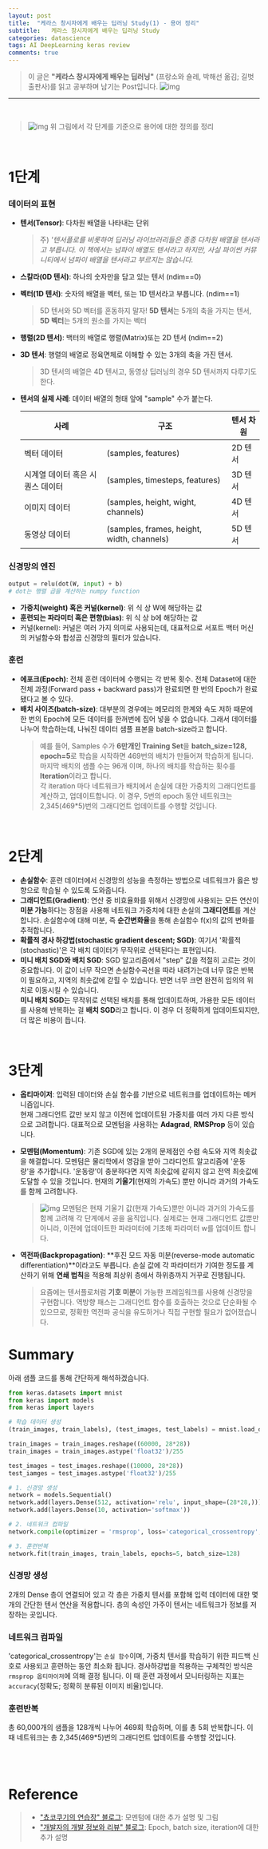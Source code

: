 ```yaml
---
layout: post
title:  "케라스 창시자에게 배우는 딥러닝 Study(1) - 용어 정리"
subtitle:   케라스 창시자에게 배우는 딥러닝 Study
categories: datascience
tags: AI DeepLearning keras review 
comments: true
---
```



<!-- # 목차
1. [Reference](#reference)

<br> -->

> 이 글은 **"케라스 창시자에게 배우는 딥러닝"** (프랑소와 숄레, 박해선 옮김; 길벗출판사)를 읽고 공부하며 남기는 Post입니다.
![img](https://drive.google.com/uc?id=1knT2Fs7LfbZ7iLrAzSK2wvNpcDV4zb5D)

---

<br>


> ![img](https://drive.google.com/uc?id=11nNrXW-B-BXBGc5hZtaT0K2DEo-3r14A)
> 위 그림에서 각 단계를 기준으로 용어에 대한 정의를 정리

<br>

# 1단계

### 데이터의 표현
- **텐서(Tensor)**: 다차원 배열을 나타내는 단위
    > 주) *'텐서플로를 비롯하여 딥러닝 라이브러리들은 종종 다차원 배열을 텐서라고 부릅니다. 이 책에서는 넘파이 배열도 텐서라고 하지만, 사실 파이썬 커뮤니티에서 넘파이 배열을 텐서라고 부르지는 않습니다.*
- **스칼라(0D 텐서)**: 하나의 숫자만을 담고 있는 텐서 (ndim==0)
- **벡터(1D 텐서)**: 숫자의 배열을 벡터, 또는 1D 텐서라고 부릅니다. (ndim==1)
    > 5D 텐서와 5D 벡터를 혼동하지 말자! **5D 텐서**는 5개의 축을 가지는 텐서, **5D 벡터**는 5개의 원소를 가지는 벡터
- **행렬(2D 텐서)**: 백터의 배열로 행렬(Matrix)또는 2D 텐서 (ndim==2)
- **3D 텐서**: 행렬의 배열로 정육면체로 이해할 수 있는 3개의 축을 가진 텐서.
    > 3D 텐서의 배열은 4D 텐서고, 동영상 딥러닝의 경우 5D 텐서까지 다루기도 한다. 

- **텐서의 실제 사례**: 데이터 배열의 형태 앞에 "sample" 수가 붙는다.

    |사례|구조|텐서 차원|
    |---|---|---|
    |벡터 데이터|(samples, features)|2D 텐서|
    |시계열 데이터 혹은 시퀀스 데이터|(samples, timesteps, features)|3D 텐서|
    |이미지 데이터|(samples, height, wight, channels)|4D 텐서|
    |동영상 데이터|(samples, frames, height, width, channels)|5D 텐서|

### 신경망의 엔진
```python
output = relu(dot(W, input) + b)
# dot는 행렬 곱을 계산하는 numpy function
```

- **가중치(weight) 혹은 커널(kernel)**: 위 식 상 W에 해당하는 값 
- **훈련되는 파라미터 혹은 편향(bias)**: 위 식 상 b에 해당하는 값 
- 커널(kernel): 커널은 여러 가지 의미로 사용되는데, 대표적으로 서포트 백터 머신의 커널함수와 합성곱 신경망의 필터가 있습니다. 

### 훈련
- **에포크(Epoch)**: 전체 훈련 데이터에 수행되는 각 반복 횟수. 전체 Dataset에 대한 전체 과정(Forward pass + backward pass)가 완료되면 한 번의 Epoch가 완료됐다고 볼 수 있다.
- **배치 사이즈(batch-size)**: 대부분의 경우에는 메모리의 한계와 속도 저하 때문에 한 번의 Epoch에 모든 데이터를 한꺼번에 집어 넣을 수 없습니다. 그래서 데이터를 나누어 학습하는데, 나눠진 데이터 샘플 표본을 batch-size라고 합니다.
    > 예를 들어, Samples 수가 **6만개인 Training Set**을 **batch_size=128, epoch=5**로 학습을 시작하면 469번의 배치가 만들어져 학습하게 됩니다. 마지막 배치의 샘플 수는 96개 이며, 하나의 배치를 학습하는 횟수를 **Iteration**이라고 합니다. <br> 각 iteration 마다 네트워크가 배치에서 손실에 대한 가중치의 그래디언트를 계산하고, 업데이트합니다. 이 경우, 5번의 epoch 동안 네트워크는 2,345(469*5)번의 그래디언트 업데이트를 수행할 것입니다.

<br>

# 2단계
- **손실함수**: 훈련 데이터에서 신경망의 성능을 측정하는 방법으로 네트워크가 옳은 방향으로 학습될 수 있도록 도와줍니다.
- **그래디언트(Gradient)**: 연산 중 비효율화를 위해서 신경망에 사용되는 모든 연산이 **미분 가능**하다는 장점을 사용해 네트워크 가중치에 대한 손실의 **그래디언트**를 계산합니다. 손실함수에 대해 미분, 즉 **순간변화율**을 통해 손실함수 f(x)의 값의 변화를 추적합니다.
- **확률적 경사 하강법(stochastic gradient descent; SGD)**: 여기서 '확률적(stochastic)'은 각 배치 데이터가 무작위로 선택된다는 표현입니다. 
- **미니 배치 SGD와 배치 SGD**: SGD 알고리즘에서 "step" 값을 적절히 고르는 것이 중요합니다. 이 값이 너무 작으면 손실함수곡선을 따라 내려가는데 너무 많은 반복이 필요하고, 지역의 최솟값에 갇힐 수 있습니다. 반면 너무 크면 완전히 임의의 위치로 이동시킬 수 있습니다. <br> **미니 배치 SGD**는 무작위로 선택된 배치를 통해 업데이트하며, 가용한 모든 데이터를 사용해 반복하는 걸 **배치 SGD**라고 합니다. 이 경우 더 정확하게 업데이트되지만, 더 많은 비용이 듭니다.


<br>

# 3단계
- **옵티마이저**: 입력된 데이터와 손실 함수를 기반으로 네트워크를 업데이트하는 메커니즘입니다. <br> 현재 그래디언트 값만 보지 않고 이전에 업데이트된 가중치를 여러 가지 다른 방식으로 고려합니다. 대표적으로 모멘텀을 사용하는 **Adagrad**, **RMSProp** 등이 있습니다.
- **모멘텀(Momentum)**: 기존 SGD에 있는 2개의 문제점인 수렴 속도와 지역 최솟값을 해결합니다. 모멘텀은 물리학에서 영감을 받아 그라디언트 알고리즘에 '운동량'을 추가합니다. '운동량'이 충분하다면 지역 최솟값에 같히지 않고 전역 최솟값에 도달할 수 있을 것입니다. 현재의 **기울기**(현재의 가속도) 뿐만 아니라 과거의 가속도를 함께 고려합니다. 
    > ![img](https://drive.google.com/uc?id=1v8r8lXqTJ921wKwYh8wO4rdO20pDXJki)
    > 모멘텀은 현재 기울기 값(현재 가속도)뿐만 아니라 과거의 가속도를 함께 고려해 각 단계에서 공을 움직입니다. 실제로는 현재 그래디언트 값뿐만 아니라, 이전에 업데이트한 파라미터에 기초해 파라미터 w를 업데이트 합니다.
    
- **역전파(Backpropagation)**: **후진 모드 자동 미분(reverse-mode automatic differentiation)**이라고도 부릅니다. 손실 값에 각 파라미터가 기여한 정도를 계산하기 위해 **연쇄 법칙**을 적용해 최상위 층에서 하위층까지 거꾸로 진행됩니다.
    > 요즘에는 텐서플로처럼 **기호 미분**이 가능한 프레임워크를 사용해 신경망을 구현합니다. 역방향 패스는 그래디언트 함수를 호출하는 것으로 단순화될 수 있으므로, 정확한 역전파 공식을 유도하거나 직접 구현할 필요가 없어졌습니다.



# Summary

아래 샘플 코드를 통해 간단하게 해석하겠습니다. 
```python
from keras.datasets import mnist
from keras import models
from keras import layers

# 학습 데이터 생성
(train_images, train_labels), (test_images, test_labels) = mnist.load_data()

train_images = train_images.reshape((60000, 28*28))
train_images = train_images.astype('float32')/255

test_images = test_images.reshape((10000, 28*28))
test_iamges = test_images.astype('float32')/255

# 1. 신경망 생성
network = models.Sequential()
network.add(layers.Dense(512, activation='relu', input_shape=(28*28,)))
network.add(layers.Dense(10, activation='softmax'))

# 2. 네트워크 컴파일
network.compile(optimizer = 'rmsprop', loss='categorical_crossentropy', metrics=['accuracy'])

# 3. 훈련반복
network.fit(train_images, train_labels, epochs=5, batch_size=128)
```

### 신경망 생성
2개의 Dense 층이 연결되어 있고 각 층은 가중치 텐서를 포함해 입력 데이터에 대한 몇 개의 간단한 텐서 연산을 적용합니다. 층의 속성인 가주이 텐서는 네트워크가 정보를 저장하는 곳입니다.

### 네트워크 컴파일
'categorical_crossentropy'는 `손실 함수`이며, 가중치 텐서를 학습하기 위한 피드백 신호로 사용되고 훈련하는 동안 최소화 됩니다. 경사하강법을 적용하는 구체적인 방식은 `rmsprop 옵티마이저`에 의해 결정 됩니다. 이 때 훈련 과정에서 모니터링하는 지표는 `accuracy`(정확도; 정확히 분류된 이미지 비율)입니다.

### 훈련반복
총 60,000개의 샘플을 128개씩 나누어 469회 학습하며, 이를 총 5회 반복합니다. 이 때 네트워크는 총 2,345(469*5)번의 그래디언트 업데이트를 수행할 것입니다.








<br><br>

# Reference
> - ["쵸코쿠기의 연습장" 블로그](https://jjeongil.tistory.com/999): 모멘텀에 대한 추가 설명 및 그림
> - ["개발자의 개발 정보와 리뷰" 블로그](https://m.blog.naver.com/qbxlvnf11/221449297033): Epoch, batch size, iteration에 대한 추가 설명
